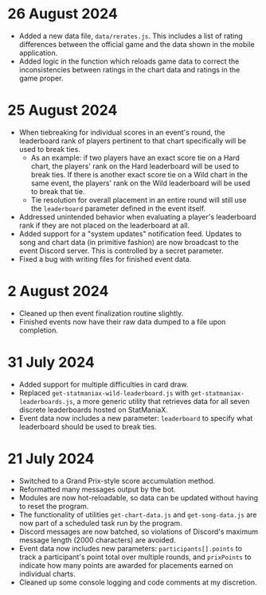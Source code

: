 # 26 August 2024
- Added a new data file, `data/rerates.js`. This includes a list of rating differences between the official game and the data shown in the mobile application.
- Added logic in the function which reloads game data to correct the inconsistencies between ratings in the chart data and ratings in the game proper.

# 25 August 2024
- When tiebreaking for individual scores in an event's round, the leaderboard rank of players pertinent to that chart specifically will be used to break ties.
  - As an example: if two players have an exact score tie on a Hard chart, the players' rank on the Hard leaderboard will be used to break ties. If there is another exact score tie on a Wild chart in the same event, the players' rank on the Wild leaderboard will be used to break that tie.
  - Tie resolution for overall placement in an entire round will still use the `leaderboard` parameter defined in the event itself.
- Addressed unintended behavior when evaluating a player's leaderboard rank if they are not placed on the leaderboard at all.
- Added support for a "system updates" notification feed. Updates to song and chart data (in primitive fashion) are now broadcast to the event Discord server. This is controlled by a secret parameter.
- Fixed a bug with writing files for finished event data.

# 2 August 2024
- Cleaned up then event finalization routine slightly.
- Finished events now have their raw data dumped to a file upon completion.

# 31 July 2024
- Added support for multiple difficulties in card draw.
- Replaced `get-statmaniax-wild-leaderboard.js` with `get-statmaniax-leaderboards.js`, a more generic utility that retrieves data for all seven discrete leaderboards hosted on StatManiaX.
- Event data now includes a new parameter: `leaderboard` to specify what leaderboard should be used to break ties.

# 21 July 2024
- Switched to a Grand Prix-style score accumulation method.
- Reformatted many messages output by the bot.
- Modules are now hot-reloadable, so data can be updated without having to reset the program.
- The functionality of utilities `get-chart-data.js` and `get-song-data.js` are now part of a scheduled task run by the program.
- Discord messages are now batched, so violations of Discord's maximum message length (2000 characters) are avoided.
- Event data now includes new parameters: `participants[].points` to track a participant's point total over multiple rounds, and `prixPoints` to indicate how many points are awarded for placements earned on individual charts.
- Cleaned up some console logging and code comments at my discretion.